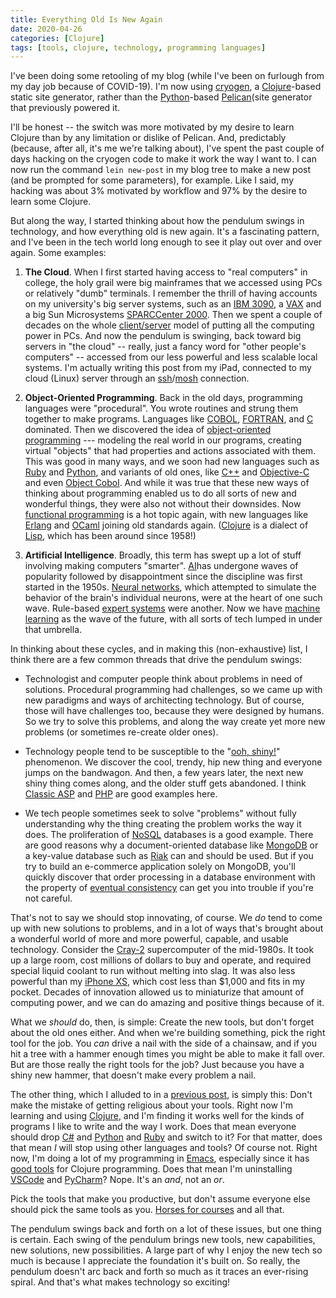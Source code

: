 ```yaml
---
title: Everything Old Is New Again
date: 2020-04-26
categories: [Clojure]
tags: [tools, clojure, technology, programming languages]
---
```


I've been doing some retooling of my blog (while I've been on furlough
from my day job because of COVID-19). I'm now using [cryogen][cryogen],
a [Clojure][clojure]-based static site generator, rather than the
[Python][python]-based [Pelican][pelican](site generator that previously
powered it.

I'll be honest -- the switch was more motivated by my desire to learn
Clojure than by any limitation or dislike of Pelican. And, predictably
(because, after all, it's me we're talking about), I've spent the past
couple of days hacking on the cryogen code to make it work the way I
want to. I can now run the command `lein new-post` in my blog tree to
make a new post (and be prompted for some parameters), for example. Like
I said, my hacking was about 3% motivated by workflow and 97% by the
desire to learn some Clojure.

But along the way, I started thinking about how the pendulum swings in
technology, and how everything old is new again. It's a fascinating
pattern, and I've been in the tech world long enough to see it play out
over and over again. Some examples:

1. **The Cloud**. When I first started having access to "real
   computers" in college, the holy grail were big mainframes that we
   accessed using PCs or relatively "dumb" terminals. I remember the
   thrill of having accounts on my university's big server systems,
   such as an [IBM 3090][ibm3090], a
   [VAX][vax] and a big Sun
   Microsystems [SPARCCenter 2000][sparccenter]. Then we
   spent a couple of decades on the whole
   [client/server][clientserver]
   model of putting all the computing power in PCs. And now the
   pendulum is swinging, back toward big servers in "the cloud" --
   really, just a fancy word for "other people's computers" -- accessed
   from our less powerful and less scalable local systems. I'm actually
   writing this post from my iPad, connected to my cloud (Linux) server
   through an [ssh][ssh]/[mosh][mosh] connection.

2. **Object-Oriented Programming**. Back in the old days, programming
   languages were "procedural". You wrote routines and strung them
   together to make programs. Languages like [COBOL][cobol], [FORTRAN][fortran],
   and [C][c] dominated. Then we discovered the idea of
   [object-oriented programming][oop] --- modeling the real world in our
   programs, creating virtual "objects" that had properties and actions
   associated with them. This was good in many ways, and we soon had new
   languages such as [Ruby][ruby] and [Python][python], and variants of old ones,
   like [C++][cplusplus] and [Objective-C][objectivec] and even
   [Object Cobol][oocobol]. And while it was true that these new ways of thinking
   about programming enabled us to do all sorts of new and wonderful things,
   they were also not without their downsides. Now
   [functional programming][functional] is a hot topic again, with new
   languages like [Erlang][erlang] and [OCaml][ocaml] joining old
   standards again. ([Clojure][clojure] is a dialect of [Lisp][lisp],
   which has been around since 1958!)

3. **Artificial Intelligence**. Broadly, this term has swept up a lot
   of stuff involving making computers "smarter".
   [AI][ai]has undergone waves of popularity followed by disappointment since
   the discipline was first started in the 1950s. [Neural networks][neuralnet],
   which attempted to simulate the behavior of the brain's individual neurons,
   were at the heart of one such wave. Rule-based [expert systems][expertsys]
   were another. Now we have [machine learning][machinelearning] as the wave of
   the future, with all sorts of tech lumped in under that umbrella.

In thinking about these cycles, and in making this (non-exhaustive)
list, I think there are a few common threads that drive the pendulum
swings:

- Technologist and computer people think about problems in need of
  solutions. Procedural programming had challenges, so we came up with
  new paradigms and ways of architecting technology. But of course,
  those will have challenges too, because they were designed by
  humans. So we try to solve this problems, and along the way create
  yet more new problems (or sometimes re-create older ones).

- Technology people tend to be susceptible to the
  "[ooh, shiny!][oohshiny]" phenomenon. We discover the cool, trendy, hip new
  thing and everyone jumps on the bandwagon. And then, a few years later, the
  next new shiny thing comes along, and the older stuff gets abandoned. I think
  [Classic ASP][classicasp] and
  [PHP][php] are good examples here.

- We tech people sometimes seek to solve "problems" without fully
  understanding why the thing creating the problem works the way it
  does. The proliferation of [NoSQL][nosql] databases is a good
  example. There are good reasons why a document-oriented database
  like [MongoDB][mongodb] or a key-value database such as [Riak][riak] can and
  should be used. But if you try to build an e-commerce application
  solely on MongoDB, you'll quickly discover that order processing in
  a database environment with the property of
  [eventual consistency][eventualconsistency] can get you into trouble if
  you're not careful.

That's not to say we should stop innovating, of course. We *do* tend to
come up with new solutions to problems, and in a lot of ways that's
brought about a wonderful world of more and more powerful, capable, and
usable technology. Consider the [Cray-2][cray2] supercomputer of the
mid-1980s. It took up a large room, cost millions of dollars to buy and
operate, and required special liquid coolant to run without melting into
slag. It was also less powerful than my [iPhone XS][iphonexs], which cost less than
$1,000 and fits in my pocket. Decades of innovation allowed us to
miniaturize that amount of computing power, and we can do amazing and
positive things because of it.

What we *should* do, then, is simple: Create the new tools, but don't
forget about the old ones either. And when we're building something,
pick the right tool for the job. You *can* drive a nail with the side of
a chainsaw, and if you hit a tree with a hammer enough times you might
be able to make it fall over. But are those really the right tools for
the job? Just because you have a shiny new hammer, that doesn't make
every problem a nail.

The other thing, which I alluded to in a [previous post][prevpost], is
simply this: Don't make the mistake of getting religious about your tools.
Right now I'm learning and using [Clojure][clojure], and I'm finding it
works well for the kinds of programs I like to write and the way I work.
Does that mean everyone should drop [C#][csharp] and [Python][python] and
[Ruby][ruby] and switch to it? For that matter, does that mean *I*
will stop using other languages and tools? Of course not. Right now, I'm
doing a lot of my programming in [Emacs][emacs], especially since it has
[good tools][cider] for Clojure programming. Does that mean I'm uninstalling
[VSCode][vscode] and [PyCharm][pycharm]? Nope. It's an *and*, not an *or*.

Pick the tools that make you productive, but don't assume everyone else
should pick the same tools as you. [Horses for courses][horsesforcourses]
and all
that.

The pendulum swings back and forth on a lot of these issues, but one
thing is certain. Each swing of the pendulum brings new tools, new
capabilities, new solutions, new possibilities. A large part of why I
enjoy the new tech so much is because I appreciate the foundation it's
built on. So really, the pendulum doesn't arc back and forth so much as
it traces an ever-rising spiral. And that's what makes technology so
exciting!

[ai]: https://en.wikipedia.org/wiki/Artificial_intelligence
[c]: <https://en.wikipedia.org/wiki/C_(programming_language)>
[cider]: https://docs.cider.mx/cider/index.html
[classicasp]: https://en.wikipedia.org/wiki/Active_Server_Pages
[clientserver]: https://en.wikipedia.org/wiki/Client–server_model
[clojure]:  https://www.clojure.org
[cobol]: https://en.wikipedia.org/wiki/COBOL
[cplusplus]:  <https://en.wikipedia.org/wiki/C%2B%2B>
[cray2]: https://en.wikipedia.org/wiki/Cray-2
[cryogen]:  https://github.com/cryogen-project/cryogen
[csharp]: <https://en.wikipedia.org/wiki/C_Sharp_(programming_language)>
[emacs]:  https://en.wikipedia.org/wiki/Emacs
[erlang]: <https://en.wikipedia.org/wiki/Erlang_(programming_language)>
[eventualconsistency]:  https://en.wikipedia.org/wiki/Eventual_consistency
[expertsys]: https://en.wikipedia.org/wiki/Expert_system
[fortran]: https://en.wikipedia.org/wiki/Fortran
[functional]: https://en.wikipedia.org/wiki/Functional_programming
[horsesforcourses]: https://en.wiktionary.org/wiki/horses_for_courses
[ibm3090]: https://en.wikipedia.org/wiki/IBM_3090
[iphonexs]: https://en.wikipedia.org/wiki/IPhone_XS
[lisp]: <https://en.wikipedia.org/wiki/Lisp_(programming_language)>
[machinelearning]: https://en.wikipedia.org/wiki/Machine_learning
[mongodb]: https://en.wikipedia.org/wiki/MongoDB
[mosh]: https://mosh.org
[neuralnet]: https://en.wikipedia.org/wiki/Artificial_neural_network
[nosql]: https://en.wikipedia.org/wiki/NoSQL
[objectivec]: https://en.wikipedia.org/wiki/Objective-C
[ocaml]: https://en.wikipedia.org/wiki/OCaml
[oocobol]: https://supportline.microfocus.com/documentation/books/sx51/oppubb.htm
[oohshiny]: https://www.urbandictionary.com/define.php?term=ooh%20shiny
[oop]: https://en.wikipedia.org/wiki/Object-oriented_programming
[pelican]:  https://blog.getpelican.com
[php]: https://en.wikipedia.org/wiki/PHP
[prevpost]: https://tammymakesthings.github.io/posts/of-emacs-and-tools/
[pycharm]: https://www.jetbrains.com/pycharm/
[python]:   https://www.python.org/
[riak]: https://en.wikipedia.org/wiki/Riak
[ruby]: https://ruby-lang.org/
[sparccenter]: https://en.wikipedia.org/wiki/Sun4d#SPARCcenter_2000
[ssh]: https://en.wikipedia.org/wiki/Secure_Shell
[vax]: https://en.wikipedia.org/wiki/VAX_8000
[vscode]: https://code.visualstudio.com/
